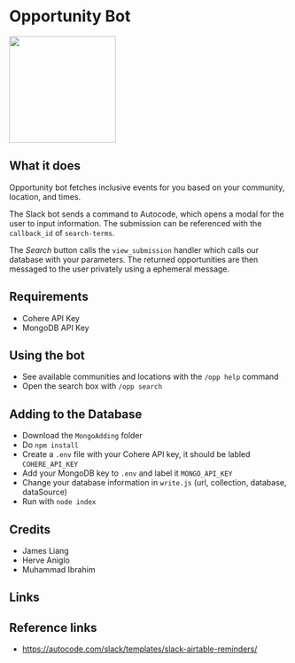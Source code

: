# Opportunity Bot
[<img src="https://open.autocode.com/static/images/open.svg?" width="192">](https://open.autocode.com/)

## What it does
Opportunity bot fetches inclusive events for you based on your community, location, and times.

The Slack bot sends a command to Autocode, which opens a modal for the user to input information.
The submission can be referenced with the `callback_id` of `search-terms`.

The *Search* button calls the `view_submission` handler which calls our database with your parameters.
The returned opportunities are then messaged to the user privately using a ephemeral message.

## Requirements
- Cohere API Key
- MongoDB API Key

## Using the bot
- See available communities and locations with the `/opp help` command
- Open the search box with `/opp search` 

## Adding to the Database
- Download the `MongoAdding` folder
- Do `npm install`
- Create a `.env` file with your Cohere API key, it should be labled `COHERE_API_KEY`
- Add your MongoDB key to `.env` and label it `MONGO_API_KEY`
- Change your database information in `write.js` (url, collection, database, dataSource)
- Run with `node index`

## Credits
- James Liang
- Herve Aniglo
- Muhammad Ibrahim

## Links

## Reference links
- https://autocode.com/slack/templates/slack-airtable-reminders/
